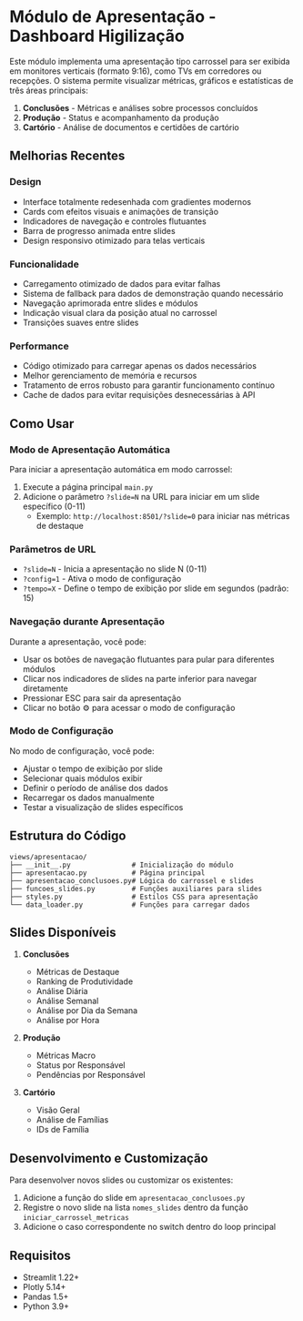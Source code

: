 # Módulo de Apresentação - Dashboard Higilização

Este módulo implementa uma apresentação tipo carrossel para ser exibida em monitores verticais (formato 9:16), como TVs em corredores ou recepções. O sistema permite visualizar métricas, gráficos e estatísticas de três áreas principais:

1. **Conclusões** - Métricas e análises sobre processos concluídos
2. **Produção** - Status e acompanhamento da produção
3. **Cartório** - Análise de documentos e certidões de cartório

## Melhorias Recentes

### Design
- Interface totalmente redesenhada com gradientes modernos
- Cards com efeitos visuais e animações de transição
- Indicadores de navegação e controles flutuantes
- Barra de progresso animada entre slides
- Design responsivo otimizado para telas verticais

### Funcionalidade
- Carregamento otimizado de dados para evitar falhas
- Sistema de fallback para dados de demonstração quando necessário
- Navegação aprimorada entre slides e módulos
- Indicação visual clara da posição atual no carrossel
- Transições suaves entre slides

### Performance
- Código otimizado para carregar apenas os dados necessários
- Melhor gerenciamento de memória e recursos
- Tratamento de erros robusto para garantir funcionamento contínuo
- Cache de dados para evitar requisições desnecessárias à API

## Como Usar

### Modo de Apresentação Automática
Para iniciar a apresentação automática em modo carrossel:

1. Execute a página principal `main.py`
2. Adicione o parâmetro `?slide=N` na URL para iniciar em um slide específico (0-11)
   - Exemplo: `http://localhost:8501/?slide=0` para iniciar nas métricas de destaque

### Parâmetros de URL

- `?slide=N` - Inicia a apresentação no slide N (0-11)
- `?config=1` - Ativa o modo de configuração
- `?tempo=X` - Define o tempo de exibição por slide em segundos (padrão: 15)

### Navegação durante Apresentação

Durante a apresentação, você pode:

- Usar os botões de navegação flutuantes para pular para diferentes módulos
- Clicar nos indicadores de slides na parte inferior para navegar diretamente
- Pressionar ESC para sair da apresentação
- Clicar no botão ⚙️ para acessar o modo de configuração

### Modo de Configuração

No modo de configuração, você pode:

- Ajustar o tempo de exibição por slide
- Selecionar quais módulos exibir
- Definir o período de análise dos dados
- Recarregar os dados manualmente
- Testar a visualização de slides específicos

## Estrutura do Código

```
views/apresentacao/
├── __init__.py               # Inicialização do módulo
├── apresentacao.py           # Página principal
├── apresentacao_conclusoes.py# Lógica do carrossel e slides 
├── funcoes_slides.py         # Funções auxiliares para slides
├── styles.py                 # Estilos CSS para apresentação
└── data_loader.py            # Funções para carregar dados
```

## Slides Disponíveis

1. **Conclusões**
   - Métricas de Destaque
   - Ranking de Produtividade
   - Análise Diária
   - Análise Semanal
   - Análise por Dia da Semana
   - Análise por Hora

2. **Produção**
   - Métricas Macro
   - Status por Responsável
   - Pendências por Responsável

3. **Cartório**
   - Visão Geral
   - Análise de Famílias
   - IDs de Família

## Desenvolvimento e Customização

Para desenvolver novos slides ou customizar os existentes:

1. Adicione a função do slide em `apresentacao_conclusoes.py`
2. Registre o novo slide na lista `nomes_slides` dentro da função `iniciar_carrossel_metricas`
3. Adicione o caso correspondente no switch dentro do loop principal

## Requisitos

- Streamlit 1.22+
- Plotly 5.14+
- Pandas 1.5+
- Python 3.9+ 
